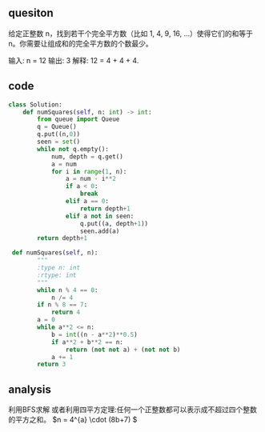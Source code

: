 ## quesiton

给定正整数 n，找到若干个完全平方数（比如 1, 4, 9, 16, ...）使得它们的和等于 n。你需要让组成和的完全平方数的个数最少。

输入: n = 12
输出: 3 
解释: 12 = 4 + 4 + 4.
## code

```python
class Solution:
    def numSquares(self, n: int) -> int:
        from queue import Queue
        q = Queue()
        q.put((n,0))
        seen = set()
        while not q.empty():
            num, depth = q.get()
            a = num
            for i in range(1, n):
                a = num - i**2
                if a < 0:
                    break
                elif a == 0:
                    return depth+1
                elif a not in seen:
                    q.put((a, depth+1))
                    seen.add(a)
        return depth+1

 def numSquares(self, n):
        """
        :type n: int
        :rtype: int
        """
        while n % 4 == 0: 
            n /= 4 
        if n % 8 == 7: 
            return 4 
        a = 0 
        while a**2 <= n: 
            b = int((n - a**2)**0.5) 
            if a**2 + b**2 == n: 
                return (not not a) + (not not b) 
            a += 1 
        return 3

```


## analysis
利用BFS求解
或者利用四平方定理:任何一个正整数都可以表示成不超过四个整数的平方之和。
$n = 4^{a} \cdot (8b+7) $


